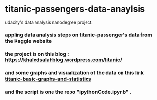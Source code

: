 # titanic-passengers-data-anaylsis
udacity's data analysis nanodegree project.

### appling data analysis steps on titanic-passenger's data from  [the Kaggle website](https://www.kaggle.com/c/titanic/data)

### the project is on this blog : https://khaledsalahblog.wordpress.com/titanic/

### and some graphs and visualization of the data on this link [titanic-basic-graphs-and-statistics](https://khaledsalahblog.wordpress.com/2016/10/24/titanic-basic-graphs-and-statistics/)
  
### and the script is one the repo "ipythonCode.ipynb" .
